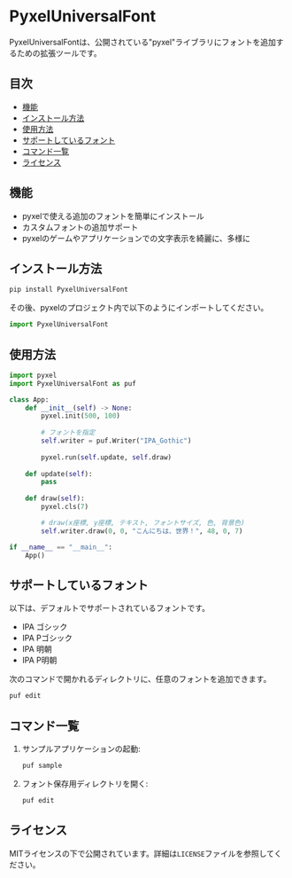 # PyxelUniversalFont

PyxelUniversalFontは、公開されている"pyxel"ライブラリにフォントを追加するための拡張ツールです。

## 目次

- [機能](#機能)
- [インストール方法](#インストール方法)
- [使用方法](#使用方法)
- [サポートしているフォント](#サポートしているフォント)
- [コマンド一覧](#コマンド一覧)
- [ライセンス](#ライセンス)

## 機能

- pyxelで使える追加のフォントを簡単にインストール
- カスタムフォントの追加サポート
- pyxelのゲームやアプリケーションでの文字表示を綺麗に、多様に

## インストール方法

```bash
pip install PyxelUniversalFont
```

その後、pyxelのプロジェクト内で以下のようにインポートしてください。

```python
import PyxelUniversalFont
```

## 使用方法

```python
import pyxel
import PyxelUniversalFont as puf

class App:
    def __init__(self) -> None:
        pyxel.init(500, 100)
        
        # フォントを指定
        self.writer = puf.Writer("IPA_Gothic")
        
        pyxel.run(self.update, self.draw)
        
    def update(self):
        pass
    
    def draw(self):
        pyxel.cls(7)

        # draw(x座標, y座標, テキスト, フォントサイズ, 色, 背景色)
        self.writer.draw(0, 0, "こんにちは、世界！", 48, 0, 7)

if __name__ == "__main__": 
    App()
```

## サポートしているフォント

以下は、デフォルトでサポートされているフォントです。

- IPA ゴシック
- IPA Pゴシック
- IPA 明朝
- IPA P明朝

次のコマンドで開かれるディレクトリに、任意のフォントを追加できます。
```bash
puf edit
```

## コマンド一覧

1. サンプルアプリケーションの起動:
    ```bash
    puf sample
    ```
2. フォント保存用ディレクトリを開く:
    ```bash
    puf edit
    ```

## ライセンス

MITライセンスの下で公開されています。詳細は`LICENSE`ファイルを参照してください。